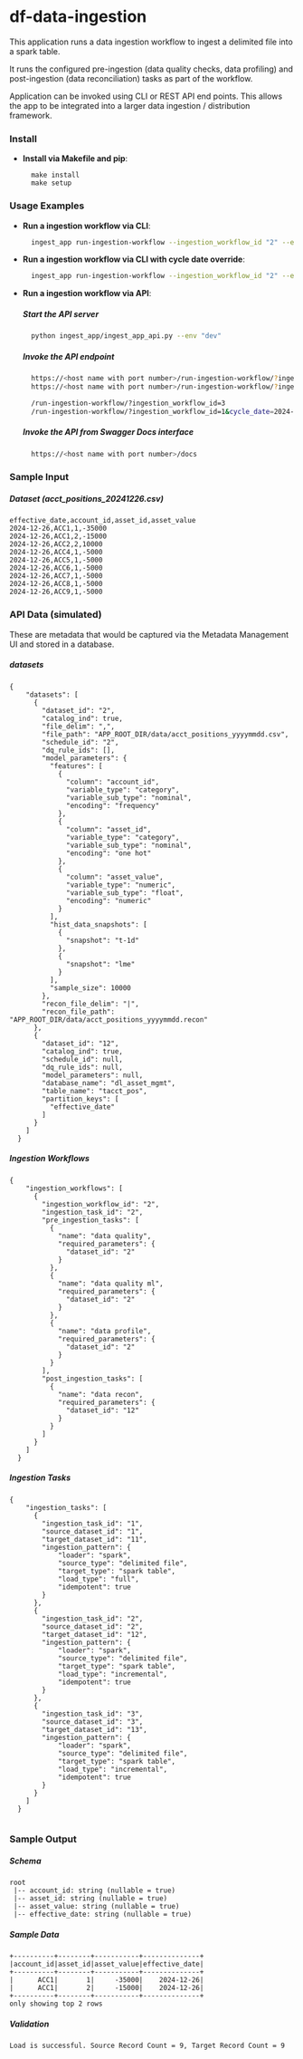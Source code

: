 # df-data-ingestion

This application runs a data ingestion workflow to ingest a delimited file into a spark table. 

It runs the configured pre-ingestion (data quality checks, data profiling) and post-ingestion (data reconciliation) tasks as part of the workflow.

Application can be invoked using CLI or REST API end points. This allows the app to be integrated into a larger data ingestion / distribution framework.

### Install

- **Install via Makefile and pip**:
  ```
    make install
    make setup
  ```

### Usage Examples

- **Run a ingestion workflow via CLI**:
  ```sh
    ingest_app run-ingestion-workflow --ingestion_workflow_id "2" --env "dev"
  ```

- **Run a ingestion workflow via CLI with cycle date override**:
  ```sh
    ingest_app run-ingestion-workflow --ingestion_workflow_id "2" --env "dev" --cycle_date "2024-12-24"
  ```

- **Run a ingestion workflow via API**:
  ##### Start the API server
  ```sh
    python ingest_app/ingest_app_api.py --env "dev"
  ```
  ##### Invoke the API endpoint
  ```sh
    https://<host name with port number>/run-ingestion-workflow/?ingestion_workflow_id=<value>
    https://<host name with port number>/run-ingestion-workflow/?ingestion_workflow_id=<value>&cycle_date=<value>

    /run-ingestion-workflow/?ingestion_workflow_id=3
    /run-ingestion-workflow/?ingestion_workflow_id=1&cycle_date=2024-12-26
  ```
  ##### Invoke the API from Swagger Docs interface
  ```sh
    https://<host name with port number>/docs
  ```

### Sample Input

  ##### Dataset (acct_positions_20241226.csv)
```
effective_date,account_id,asset_id,asset_value
2024-12-26,ACC1,1,-35000
2024-12-26,ACC1,2,-15000
2024-12-26,ACC2,2,10000
2024-12-26,ACC4,1,-5000
2024-12-26,ACC5,1,-5000
2024-12-26,ACC6,1,-5000
2024-12-26,ACC7,1,-5000
2024-12-26,ACC8,1,-5000
2024-12-26,ACC9,1,-5000
```

### API Data (simulated)
These are metadata that would be captured via the Metadata Management UI and stored in a database.

  ##### datasets 
```
{
    "datasets": [
      {
        "dataset_id": "2",
        "catalog_ind": true,
        "file_delim": ",",
        "file_path": "APP_ROOT_DIR/data/acct_positions_yyyymmdd.csv",
        "schedule_id": "2",
        "dq_rule_ids": [], 
        "model_parameters": {
          "features": [
            {
              "column": "account_id",
              "variable_type": "category",
              "variable_sub_type": "nominal",
              "encoding": "frequency"
            },
            {
              "column": "asset_id",
              "variable_type": "category",
              "variable_sub_type": "nominal",
              "encoding": "one hot"
            },
            {
              "column": "asset_value",
              "variable_type": "numeric",
              "variable_sub_type": "float",
              "encoding": "numeric"
            }
          ],
          "hist_data_snapshots": [
            {
              "snapshot": "t-1d"
            },
            {
              "snapshot": "lme"
            }
          ],
          "sample_size": 10000
        }, 
        "recon_file_delim": "|", 
        "recon_file_path": "APP_ROOT_DIR/data/acct_positions_yyyymmdd.recon" 
      },
      {
        "dataset_id": "12",
        "catalog_ind": true,
        "schedule_id": null, 
        "dq_rule_ids": null, 
        "model_parameters": null, 
        "database_name": "dl_asset_mgmt", 
        "table_name": "tacct_pos", 
        "partition_keys": [
          "effective_date" 
        ]
      }
    ]
  }

```

  ##### Ingestion Workflows 
```
{
    "ingestion_workflows": [
      {
        "ingestion_workflow_id": "2",
        "ingestion_task_id": "2",
        "pre_ingestion_tasks": [
          {
            "name": "data quality",
            "required_parameters": {
              "dataset_id": "2"
            }
          },
          {
            "name": "data quality ml",
            "required_parameters": {
              "dataset_id": "2"
            }
          },
          {
            "name": "data profile",
            "required_parameters": {
              "dataset_id": "2"
            }
          }
        ],
        "post_ingestion_tasks": [
          {
            "name": "data recon",
            "required_parameters": {
              "dataset_id": "12"
            }
          }
        ]
      }
    ]
  }

```

  ##### Ingestion Tasks 
```
{
    "ingestion_tasks": [
      {
        "ingestion_task_id": "1",
        "source_dataset_id": "1",
        "target_dataset_id": "11",
        "ingestion_pattern": {
            "loader": "spark",
            "source_type": "delimited file", 
            "target_type": "spark table", 
            "load_type": "full", 
            "idempotent": true 
        } 
      },
      {
        "ingestion_task_id": "2",
        "source_dataset_id": "2",
        "target_dataset_id": "12",
        "ingestion_pattern": {
            "loader": "spark",
            "source_type": "delimited file", 
            "target_type": "spark table", 
            "load_type": "incremental", 
            "idempotent": true 
        } 
      },
      {
        "ingestion_task_id": "3",
        "source_dataset_id": "3",
        "target_dataset_id": "13",
        "ingestion_pattern": {
            "loader": "spark",
            "source_type": "delimited file", 
            "target_type": "spark table", 
            "load_type": "incremental", 
            "idempotent": true 
        } 
      }
    ]
  }
  
```

### Sample Output 

  ##### Schema 
```
root
 |-- account_id: string (nullable = true)
 |-- asset_id: string (nullable = true)
 |-- asset_value: string (nullable = true)
 |-- effective_date: string (nullable = true)

```

  ##### Sample Data 
```
+----------+--------+-----------+--------------+
|account_id|asset_id|asset_value|effective_date|
+----------+--------+-----------+--------------+
|      ACC1|       1|     -35000|    2024-12-26|
|      ACC1|       2|     -15000|    2024-12-26|
+----------+--------+-----------+--------------+
only showing top 2 rows

```

  ##### Validation 
```
Load is successful. Source Record Count = 9, Target Record Count = 9

```
